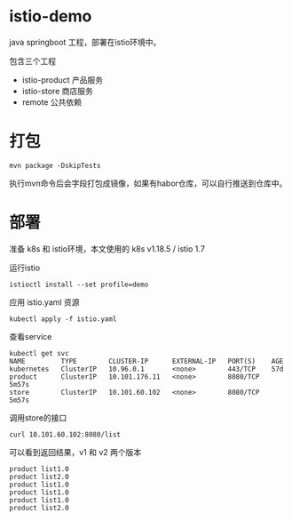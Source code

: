 # istio-demo
java springboot 工程，部署在istio环境中。

包含三个工程
- istio-product 产品服务
- istio-store 商店服务
- remote 公共依赖

# 打包
```
mvn package -DskipTests
```
执行mvn命令后会字段打包成镜像，如果有habor仓库，可以自行推送到仓库中。

# 部署
准备 k8s 和 istio环境，本文使用的 k8s v1.18.5 / istio 1.7

运行istio
```
istioctl install --set profile=demo
```

应用 istio.yaml 资源
```
kubectl apply -f istio.yaml
```
查看service
```
kubectl get svc
NAME         TYPE        CLUSTER-IP      EXTERNAL-IP   PORT(S)    AGE
kubernetes   ClusterIP   10.96.0.1       <none>        443/TCP    57d
product      ClusterIP   10.101.176.11   <none>        8080/TCP   5m57s
store        ClusterIP   10.101.60.102   <none>        8080/TCP   5m57s
```
调用store的接口
```
curl 10.101.60.102:8080/list
```
可以看到返回结果，v1 和 v2 两个版本

```
product list1.0
product list2.0
product list1.0
product list1.0
product list1.0
product list2.0
```






